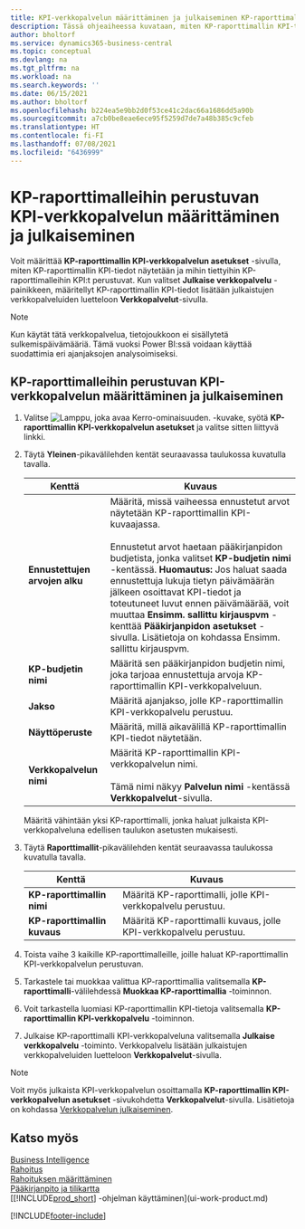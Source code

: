 ```yaml
---
title: KPI-verkkopalvelun määrittäminen ja julkaiseminen KP-raporttimalleja varten
description: Tässä ohjeaiheessa kuvataan, miten KP-raporttimallin KPI-tiedot näytetään tietyissä KP-raporttimalleissa.
author: bholtorf
ms.service: dynamics365-business-central
ms.topic: conceptual
ms.devlang: na
ms.tgt_pltfrm: na
ms.workload: na
ms.search.keywords: ''
ms.date: 06/15/2021
ms.author: bholtorf
ms.openlocfilehash: b224ea5e9bb2d0f53ce41c2dac66a1686dd5a90b
ms.sourcegitcommit: a7cb0be8eae6ece95f5259d7de7a48b385c9cfeb
ms.translationtype: HT
ms.contentlocale: fi-FI
ms.lasthandoff: 07/08/2021
ms.locfileid: "6436999"
---
```

# <a name="set-up-and-publish-kpi-web-services-based-on-account-schedules"></a>KP-raporttimalleihin perustuvan KPI-verkkopalvelun määrittäminen ja julkaiseminen
Voit määrittää **KP-raporttimallin KPI-verkkopalvelun asetukset** -sivulla, miten KP-raporttimallin KPI-tiedot näytetään ja mihin tiettyihin KP-raporttimalleihin KPI:t perustuvat. Kun valitset **Julkaise verkkopalvelu** -painikkeen, määritellyt KP-raporttimallin KPI-tiedot lisätään julkaistujen verkkopalveluiden luetteloon **Verkkopalvelut**-sivulla.  

> [!NOTE]
> Kun käytät tätä verkkopalvelua, tietojoukkoon ei sisällytetä sulkemispäivämääriä. Tämä vuoksi Power BI:ssä voidaan käyttää suodattimia eri ajanjaksojen analysoimiseksi.

## <a name="to-set-up-and-publish-a-kpi-web-service-that-is-based-on-account-schedules"></a>KP-raporttimalleihin perustuvan KPI-verkkopalvelun määrittäminen ja julkaiseminen  
1.  Valitse ![Lamppu, joka avaa Kerro-ominaisuuden.](media/ui-search/search_small.png "Kerro, mitä haluat tehdä") -kuvake, syötä **KP-raporttimallin KPI-verkkopalvelun asetukset** ja valitse sitten liittyvä linkki.  
2.  Täytä **Yleinen**-pikavälilehden kentät seuraavassa taulukossa kuvatulla tavalla.  

    |Kenttä|Kuvaus|  
    |---------------------------------|---------------------------------------|  
    |**Ennustettujen arvojen alku**|Määritä, missä vaiheessa ennustetut arvot näytetään KP-raporttimallin KPI-kuvaajassa.<br /><br /> Ennustetut arvot haetaan pääkirjanpidon budjetista, jonka valitset **KP-budjetin nimi** -kentässä. **Huomautus:** Jos haluat saada ennustettuja lukuja tietyn päivämäärän jälkeen osoittavat KPI-tiedot ja toteutuneet luvut ennen päivämäärää, voit muuttaa **Ensimm. sallittu kirjauspvm** -kenttää **Pääkirjanpidon asetukset** -sivulla. Lisätietoja on kohdassa Ensimm. sallittu kirjauspvm.|  
    |**KP-budjetin nimi**|Määritä sen pääkirjanpidon budjetin nimi, joka tarjoaa ennustettuja arvoja KP-raporttimallin KPI-verkkopalveluun.|  
    |**Jakso**|Määritä ajanjakso, jolle KP-raporttimallin KPI-verkkopalvelu perustuu.|  
    |**Näyttöperuste**|Määritä, millä aikavälillä KP-raporttimallin KPI-tiedot näytetään.|  
    |**Verkkopalvelun nimi**|Määritä KP-raporttimallin KPI-verkkopalvelun nimi.<br /><br /> Tämä nimi näkyy **Palvelun nimi** -kentässä **Verkkopalvelut**-sivulla.|  

    Määritä vähintään yksi KP-raporttimalli, jonka haluat julkaista KPI-verkkopalveluna edellisen taulukon asetusten mukaisesti.  

3.  Täytä **Raporttimallit**-pikavälilehden kentät seuraavassa taulukossa kuvatulla tavalla.  

    |Kenttä|Kuvaus|  
    |---------------------------------|---------------------------------------|  
    |**KP-raporttimallin nimi**|Määritä KP-raporttimalli, jolle KPI-verkkopalvelu perustuu.|  
    |**KP-raporttimallin kuvaus**|Määritä KP-raporttimalli kuvaus, jolle KPI-verkkopalvelu perustuu.|  

4.  Toista vaihe 3 kaikille KP-raporttimalleille, joille haluat KP-raporttimallin KPI-verkkopalvelun perustuvan.  
5.  Tarkastele tai muokkaa valittua KP-raporttimallia valitsemalla **KP-raporttimalli**-välilehdessä **Muokkaa KP-raporttimallia** -toiminnon.  
6.  Voit tarkastella luomiasi KP-raporttimallin KPI-tietoja valitsemalla **KP-raporttimallin KPI-verkkopalvelu** -toiminnon.  
7.  Julkaise KP-raporttimalli KPI-verkkopalveluna valitsemalla **Julkaise verkkopalvelu** -toiminto. Verkkopalvelu lisätään julkaistujen verkkopalveluiden luetteloon **Verkkopalvelut**-sivulla.  

> [!NOTE]  
>  Voit myös julkaista KPI-verkkopalvelun osoittamalla **KP-raporttimallin KPI-verkkopalvelun asetukset** -sivukohdetta **Verkkopalvelut**-sivulla. Lisätietoja on kohdassa [Verkkopalvelun julkaiseminen](across-how-publish-web-service.md).  

## <a name="see-also"></a>Katso myös  
[Business Intelligence](bi.md)  
[Rahoitus](finance.md)  
[Rahoituksen määrittäminen](finance-setup-finance.md)  
[Pääkirjanpito ja tilikartta](finance-general-ledger.md)  
[[!INCLUDE[prod_short](includes/prod_short.md)] -ohjelman käyttäminen](ui-work-product.md)


[!INCLUDE[footer-include](includes/footer-banner.md)]